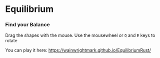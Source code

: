 # Equilibrium

### Find your Balance

Drag the shapes with the mouse. Use the mousewheel or `Q` and `E` keys to rotate


You can play it here: https://wainwrightmark.github.io/EquilibriumRust/